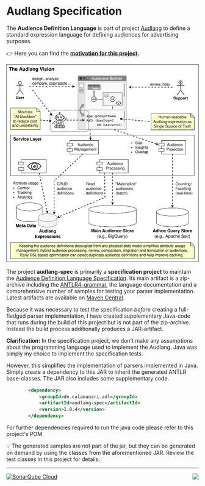 # Audlang Specification

The **Audience Definition Language** is part of project [Audlang](https://github.com/users/KarlEilebrecht/projects/1/views/1?pane=info) to define a standard expression language for defining audiences for advertising purposes.

:point_right: Here you can find the **[motivation for this project](./doc/Motivation.md).**

![Audlang Vision](./doc/audlang-vision.svg)

The project **audlang-spec** is primarily a **specification project** to maintain the [Audience Definition Language Specification](./doc/AudienceDefinitionLanguageSpecification.md). Its main artifact is a zip-archive including the [ANTLR4-grammar](./src/main/antlr4/Audlang.g4), the language documentation and a comprehensive number of samples for testing your parser implementation. Latest artifacts are available on [Maven Central](https://central.sonatype.com/namespace/de.calamanari.adl).

Because it was necessary to test the specification *before* creating a full-fledged parser implementation, I have created supplementary Java-code that runs during the build of this project but is not part of the zip-archive. Instead the build process additionally produces a JAR-artifact. 

**Clarification:** In the specification project, we don't make any assumptions about the programming language used to implement the Audlang. Java was simply my choice to implement the specification tests.

However, this simplifies the implementation of parsers implemented in Java. Simply create a dependency to this JAR to inherit the generated ANTLR base-classes. The JAR also includes some supplementary code.

```xml
		<dependency>
			<groupId>de.calamanari.adl</groupId>
			<artifactId>audlang-spec</artifactId>
			<version>1.0.4</version>
		</dependency>
```

For further dependencies required to run the java code please refer to this project's POM.

:bulb: The generated samples are not part of the jar, but they can be generated on demand by using the classes from the aforementioned JAR. Review the test classes in this project for details.

----
<img align="right" src="https://sonarcloud.io/api/project_badges/measure?project=KarlEilebrecht_audlang-spec&metric=alert_status" />

[![SonarQube Cloud](https://sonarcloud.io/images/project_badges/sonarcloud-light.svg)](https://sonarcloud.io/summary/new_code?id=KarlEilebrecht_audlang-spec)

